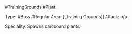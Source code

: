 #TrainingGrounds #Plant

Type: #Boss #Regular
Area: [[Training Grounds]]
Attack: n/a

Speciality: Spawns cardboard plants.